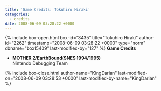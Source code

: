 ```yaml
---
title: 'Game Credits: Tokuhiro Hiraki'
categories:
  - credits
date: 2008-06-09 03:28:22 +0000
---
```

{% include box-open.html box-id="3435" title="Tokuhiro Hiraki" author-id="2262" timestamp="2008-06-09 03:28:22 +0000" type="norm" dbname="box15409" last-modified-by="127" %}
<b>Game Credits</b>

<UL>

<LI><b>MOTHER 2/EarthBound(SNES 1994/1995)</b><BR />
Nintendo Debugging Team</LI>

</UL>
{% include box-close.html author-name="KingDarian" last-modified-on="2008-06-09 03:28:53 +0000" last-modified-by-name="KingDarian" %}
